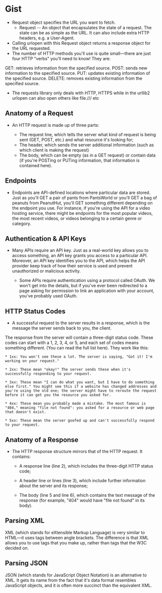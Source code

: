 # Gist

* Request object specifies the URL you want to fetch.
    * Request -- An object that encapsulates the state of a request.  The
      state can be as simple as the URL.  It can also include extra HTTP
      headers, e.g. a User-Agent.
* Calling urlopen with this Request object returns a response object for the URL requested.
* The number of HTTP methods you'll use is quite small—there are just four HTTP "verbs" you'll need to know! They are:

GET: retrieves information from the specified source.
POST: sends new information to the specified source.
PUT: updates existing information of the specified source.
DELETE: removes existing information from the specified source.
* The requests library only deals with HTTP, HTTPS while in the urllib2 urlopen can also open others like file./// etc

## Anatomy of a Request

* An HTTP request is made up of three parts:

    * The request line, which tells the server what kind of request is being sent (GET, POST, etc.) and what resource it's looking for;
    * The header, which sends the server additional information (such as which client is making the request)
    * The body, which can be empty (as in a GET request) or contain data (if you're POSTing or PUTing information, that information is contained here).

## Endpoints
* Endpoints are API-defined locations where particular data are stored. Just as you'll GET a pair of pants from PantsWorld or you'll GET a bag of peanuts from PeanutHut, you'll GET something different depending on the endpoint you use.
For instance, if you're using the API for a video hosting service, there might be endpoints for the most popular videos, the most recent videos, or videos belonging to a certain genre or category.

## Authentication & API Keys

* Many APIs require an API key. Just as a real-world key allows you to access something, an API key grants you access to a particular API. Moreover, an API key identifies you to the API, which helps the API provider keep track of how their service is used and prevent unauthorized or malicious activity.

    * Some APIs require authentication using a protocol called OAuth. We won't get into the details, but if you've ever been redirected to a page asking for permission to link an application with your account, you've probably used OAuth.

## HTTP Status Codes
* A successful request to the server results in a response, which is the message the server sends back to you, the client.

The response from the server will contain a three-digit status code. These codes can start with a 1, 2, 3, 4, or 5, and each set of codes means something different. (You can read the full list here). They work like this:

    * 1xx: You won't see these a lot. The server is saying, "Got it! I'm working on your request."

    * 2xx: These mean "okay!" The server sends these when it's successfully responding to your request.

    * 3xx: These mean "I can do what you want, but I have to do something else first." You might see this if a website has changed addresses and you're using the old one; the server might have to reroute the request before it can get you the resource you asked for.

    * 4xx: These mean you probably made a mistake. The most famous is "404," meaning "file not found": you asked for a resource or web page that doesn't exist.

    * 5xx: These mean the server goofed up and can't successfully respond to your request.

## Anatomy of a Response

* The HTTP response structure mirrors that of the HTTP request. It contains:

    * A response line (line 2), which includes the three-digit HTTP status code;

    * A header line or lines (line 3), which include further information about the server and its response;

    * The body (line 5 and line 6), which contains the text message of the response (for example, "404" would have "file not found" in its body).

## Parsing XML
XML (which stands for eXtensible Markup Language) is very similar to HTML—it uses tags between
 angle brackets. The difference is that XML allows you to use tags that you make up, rather than
  tags that the W3C decided on.

## Parsing JSON
JSON (which stands for JavaScript Object Notation) is an alternative to XML.
 It gets its name from the fact that it's data format resembles JavaScript objects, and it is often more succinct than the equivalent XML.